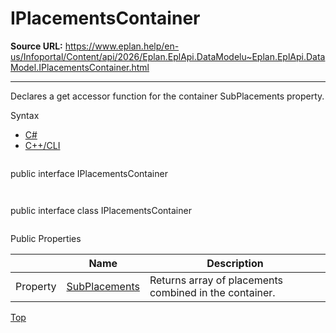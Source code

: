 # IPlacementsContainer

**Source URL:** https://www.eplan.help/en-us/Infoportal/Content/api/2026/Eplan.EplApi.DataModelu~Eplan.EplApi.DataModel.IPlacementsContainer.html

---

Declares a get accessor function for the container SubPlacements property.

Syntax

- [C#](#i-syntax-CS)
- [C++/CLI](#i-syntax-CPP2005)

```
```
public interface IPlacementsContainer
```
```

```
```
public interface class IPlacementsContainer
```
```





Public Properties

|  | Name | Description |
| --- | --- | --- |
| Property | [SubPlacements](Eplan.EplApi.DataModelu~Eplan.EplApi.DataModel.IPlacementsContainer~SubPlacements.html) | Returns array of placements combined in the container. |

[Top](#top)
